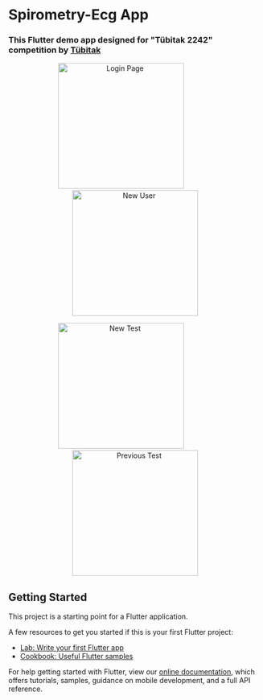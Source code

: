 # Spirometry-Ecg App

### This Flutter demo app designed for "Tübitak 2242" competition by <a href="https://www.tubitak.gov.tr/">Tübitak</a>

<p align="center">
  <img src="https://github.com/aliosmankaya/spiro_ecg/blob/main/app/login.PNG" alt="Login Page" width="250px" height="auto">&emsp;&emsp;&emsp;&emsp;<img src="https://github.com/aliosmankaya/spiro_ecg/blob/main/app/new_user.PNG" alt="New User" width="250px" height="auto">
</p>

<p align="center">
  <img src="https://github.com/aliosmankaya/spiro_ecg/blob/main/app/new_test.PNG" alt="New Test" width="250px" height="auto">&emsp;&emsp;&emsp;&emsp;<img src="https://github.com/aliosmankaya/spiro_ecg/blob/main/app/previous_test.PNG" alt="Previous Test" width="250px" height="auto">
</p>

## Getting Started

This project is a starting point for a Flutter application.

A few resources to get you started if this is your first Flutter project:

- [Lab: Write your first Flutter app](https://flutter.dev/docs/get-started/codelab)
- [Cookbook: Useful Flutter samples](https://flutter.dev/docs/cookbook)

For help getting started with Flutter, view our
[online documentation](https://flutter.dev/docs), which offers tutorials,
samples, guidance on mobile development, and a full API reference.

